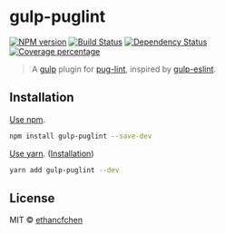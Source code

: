 # gulp-puglint

[![NPM version][npm-image]][npm-url]
[![Build Status][travis-image]][travis-url]
[![Dependency Status][daviddm-image]][daviddm-url]
[![Coverage percentage][coveralls-image]][coveralls-url]

> A [gulp][gulp] plugin for [pug-lint][pug-lint], inspired by [gulp-eslint][gulp-eslint].

## Installation

[Use npm](https://docs.npmjs.com/cli/install).

```sh
npm install gulp-puglint --save-dev
```

[Use yarn](https://yarnpkg.com/en/docs/usage). ([Installation](https://yarnpkg.com/lang/en/docs/install/#mac-tab))

```sh
yarn add gulp-puglint --dev
```

## License

MIT © [ethancfchen](https://github.com/ethancfchen)

[npm-image]: https://badge.fury.io/js/gulp-puglint.svg
[npm-url]: https://npmjs.org/package/gulp-puglint
[travis-image]: https://travis-ci.org/ethancfchen/gulp-puglint.svg?branch=master
[travis-url]: https://travis-ci.org/ethancfchen/gulp-puglint
[daviddm-image]: https://david-dm.org/ethancfchen/gulp-puglint.svg?theme=shields.io
[daviddm-url]: https://david-dm.org/ethancfchen/gulp-puglint
[coveralls-image]: https://coveralls.io/repos/ethancfchen/gulp-puglint/badge.svg
[coveralls-url]: https://coveralls.io/r/ethancfchen/gulp-puglint

[gulp]: http://gulpjs.com/
[gulp-eslint]: https://github.com/adametry/gulp-eslint/
[pug-lint]: https://github.com/pugjs/pug-lint/
